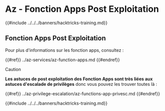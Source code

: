 # Az - Fonction Apps Post Exploitation

{{#include ../../../banners/hacktricks-training.md}}

## Fonction Apps Post Exploitation

Pour plus d'informations sur les fonction apps, consultez :

{{#ref}}
../az-services/az-function-apps.md
{{#endref}}

> [!CAUTION]
> **Les astuces de post exploitation des Fonction Apps sont très liées aux astuces d'escalade de privilèges** donc vous pouvez les trouver toutes là :

{{#ref}}
../az-privilege-escalation/az-functions-app-privesc.md
{{#endref}}

{{#include ../../../banners/hacktricks-training.md}}
